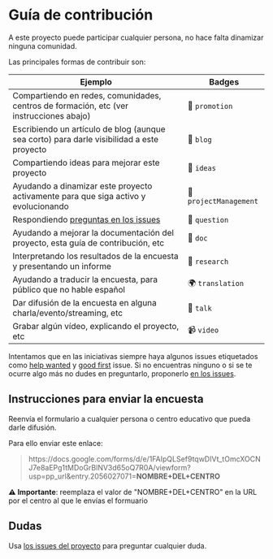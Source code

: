 # Guía de contribución

A este proyecto puede participar cualquier persona, no hace falta dinamizar ninguna comunidad.

Las principales formas de contribuir son:

|Ejemplo|Badges|
|---|---|
|Compartiendo en redes, comunidades, centros de formación, etc (ver instrucciones abajo)| 📣 `promotion`
|Escribiendo un artículo de blog (aunque sea corto) para darle visibilidad a este proyecto|📝 `blog`
|Compartiendo ideas para mejorar este proyecto|🤔 `ideas`
|Ayudando a dinamizar este proyecto activamente para que siga activo y evolucionando|📆 `projectManagement`
|Respondiendo [preguntas en los issues](https://github.com/ComBuildersES/estudio-publico-objetivo/issues?q=sort%3Aupdated-desc+is%3Aissue+is%3Aopen)|💬 `question`
|Ayudando a mejorar la documentación del proyecto, esta guía de contribución, etc| 📖 `doc`
|Interpretando los resultados de la encuesta y presentando un informe|🔬 `research`
|Ayudando a traducir la encuesta, para público que no hable español|🌍 `translation`
|Dar difusión de la encuesta en alguna charla/evento/streaming, etc|📢 `talk`
|Grabar algún vídeo, explicando el proyecto, etc|📹 `video`

Intentamos que en las iniciativas siempre haya algunos issues etiquetados como [help wanted](https://github.com/ComBuildersES/estudio-publico-objetivo/issues?q=sort%3Aupdated-desc+is%3Aopen+label%3A%22help+wanted%22) y [good first](https://github.com/ComBuildersES/estudio-publico-objetivo/issues?q=sort%3Aupdated-desc+is%3Aopen+label%3A%22good+first+issue%22) issue. Si no encuentras ninguno o si se te ocurre algo más no dudes en preguntarlo, proponerlo [en los issues](https://github.com/ComBuildersES/estudio-publico-objetivo/issues?q=sort%3Aupdated-desc+is%3Aissue+is%3Aopen).

## Instrucciones para enviar la encuesta

Reenvía el formulario a cualquier persona o centro educativo que pueda darle difusión. 

Para ello enviar este enlace: 

> https\://docs.google.com/forms/d/e/1FAIpQLSef9tqwDIVt_tOmcXOCNJ7e8aEPg1tMDoGrBlNV3d65oQ7R0A/viewform?usp=pp_url&entry.2056027071=**NOMBRE+DEL+CENTRO** 

**⚠️ Importante**: reemplaza el valor de "NOMBRE+DEL+CENTRO" en la URL por el centro al que le envías el formuario

## Dudas

Usa [los issues del proyecto](https://github.com/ComBuildersES/estudio-publico-objetivo/issues?q=sort%3Aupdated-desc+is%3Aissue+is%3Aopen) para preguntar cualquier duda.


